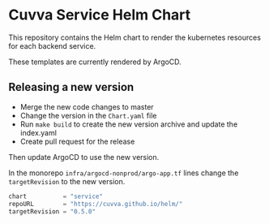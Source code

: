 # Cuvva Service Helm Chart

This repository contains the Helm chart to render the kubernetes resources for 
each backend service.

These templates are currently rendered by ArgoCD.

## Releasing a new version

- Merge the new code changes to master
- Change the version in the `Chart.yaml` file
- Run `make build` to create the new version archive and update the index.yaml
- Create pull request for the release

Then update ArgoCD to use the new version.

In the monorepo `infra/argocd-nonprod/argo-app.tf` lines change the `targetRevision` to the new version.
```terraform
chart          = "service"
repoURL        = "https://cuvva.github.io/helm/"
targetRevision = "0.5.0"
```
